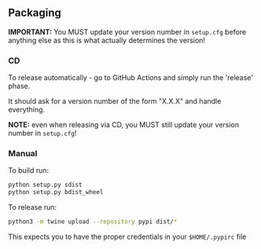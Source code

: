 ## Packaging

**IMPORTANT:** You MUST update your version number in `setup.cfg` before anything else as this is what actually determines the version!

### CD

To release automatically - go to GitHub Actions and simply run the 'release' phase.

It should ask for a version number of the form "X.X.X" and handle everything.

**NOTE:** even when releasing via CD, you MUST still update your version number in `setup.cfg`!

### Manual

To build run:

```bash
python setup.py sdist
python setup.py bdist_wheel
```

To release run:

```bash
python3 -m twine upload --repository pypi dist/*
```

This expects you to have the proper credentials in your `$HOME/.pypirc` file
